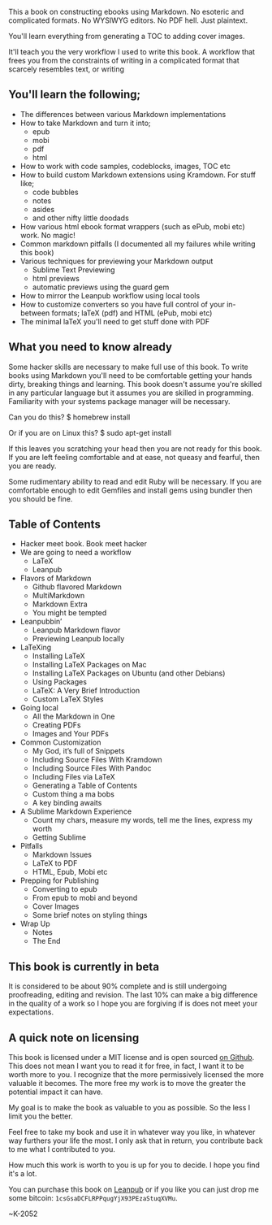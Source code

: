 This a book on constructing ebooks using Markdown. No esoteric and complicated formats. No WYSIWYG editors. No PDF hell. Just plaintext. 

You'll learn everything from generating a TOC to adding cover images.

It'll teach you the very workflow I used to write this book. A workflow that frees you from the constraints
of writing in a complicated format that scarcely resembles text, or writing 

## You'll learn the following;

- The differences between various Markdown implementations
- How to take Markdown and turn it into;
  - epub
  - mobi
  - pdf
  - html
- How to work with code samples, codeblocks, images, TOC etc
- How to build custom Markdown extensions using Kramdown. For stuff like;
  - code bubbles
  - notes
  - asides 
  - and other nifty little doodads
- How various html ebook format wrappers (such as ePub, mobi etc) work. No magic!
- Common markdown pitfalls (I documented all my failures while writing this book)
- Various techniques for previewing your Markdown output 
  - Sublime Text Previewing
  - html previews
  - automatic previews using the guard gem
- How to mirror the Leanpub workflow using local tools
- How to customize converters so you have full control of your in-between formats; laTeX (pdf) and HTML (ePub, mobi etc)
- The minimal laTeX you'll need to get stuff done with PDF

## What you need to know already

Some hacker skills are necessary to make full use of this book. To write books using Markdown you'll need to be
comfortable getting your hands dirty, breaking things and learning. This book doesn't assume 
you're skilled in any particular language but it assumes you are skilled in programming. Familiarity with your systems 
package manager will be necessary.

Can you do this?
    $ homebrew install

Or if you are on Linux this?
    $ sudo apt-get install

If this leaves you scratching your head then you are not ready for this book. If you are left feeling
comfortable and at ease, not queasy and fearful, then you are ready.

Some rudimentary ability to read and edit Ruby will be necessary. If you are comfortable enough to edit Gemfiles and
install gems using bundler then you should be fine.

## Table of Contents

- Hacker meet book. Book meet hacker
- We are going to need a workflow
  - LaTeX
  - Leanpub
- Flavors of Markdown
  - Github flavored Markdown
  - MultiMarkdown
  - Markdown Extra
  - You might be tempted
- Leanpubbin’
  - Leanpub Markdown flavor
  - Previewing Leanpub locally
- LaTeXing 
  - Installing LaTeX 
  - Installing LaTeX Packages on Mac 
  - Installing LaTeX Packages on Ubuntu (and other Debians)
  - Using Packages
  - LaTeX: A Very Brief Introduction
  - Custom LaTeX Styles
- Going local 
  - All the Markdown in One 
  - Creating PDFs
  - Images and Your PDFs
- Common Customization
  - My God, it’s full of Snippets
  - Including Source Files With Kramdown
  - Including Source Files With Pandoc
  - Including Files via LaTeX
  - Generating a Table of Contents
  - Custom thing a ma bobs
  - A key binding awaits
- A Sublime Markdown Experience
  - Count my chars, measure my words, tell me the lines, express my worth
  - Getting Sublime 
- Pitfalls
  - Markdown Issues
  - LaTeX to PDF
  - HTML, Epub, Mobi etc
- Prepping for Publishing
  - Converting to epub 
  - From epub to mobi and beyond
  - Cover Images
  - Some brief notes on styling things
- Wrap Up
  - Notes
  - The End

## This book is currently in beta

It is considered to be about 90% complete and is still undergoing proofreading, editing and revision.
The last 10% can make a big difference in the quality of a work so I hope you are forgiving if is does not
meet your expectations. 

## A quick note on licensing

This book is licensed under a MIT license and is open sourced [on Github](http://github.com/k2052/markdown-to-ebook).
This does not mean I want you to read it for free, in fact, I want it to be worth more to you. I recognize that the 
more permissively licensed the more valuable it becomes. The more free my work is to move the greater the potential 
impact it can have.

My goal is to make the book as valuable to you as possible. So the less I limit you the better.

Feel free to take my book and use it in whatever way you like, in whatever way furthers your life the most. I only ask
that in return, you contribute back to me what I contributed to you.

How much this work is worth to you is up for you to decide. I hope you find it's a lot.

You can purchase this book on [Leanpub](http://leanpub.com/markdown-to-ebook) or if you like you can just drop me some
bitcoin: `1csGsaDCFLRPPqugYjX93PEzaStuqXVMu`.

~K-2052
